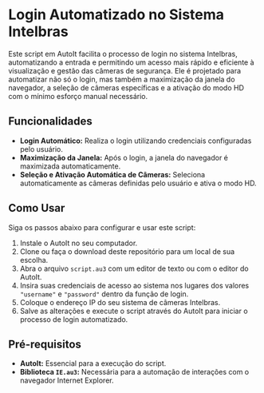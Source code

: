 # Login Automatizado no Sistema Intelbras

Este script em AutoIt facilita o processo de login no sistema Intelbras, automatizando a entrada e permitindo um acesso mais rápido e eficiente à visualização e gestão das câmeras de segurança. Ele é projetado para automatizar não só o login, mas também a maximização da janela do navegador, a seleção de câmeras específicas e a ativação do modo HD com o mínimo esforço manual necessário.

## Funcionalidades

- **Login Automático:** Realiza o login utilizando credenciais configuradas pelo usuário.
- **Maximização da Janela:** Após o login, a janela do navegador é maximizada automaticamente.
- **Seleção e Ativação Automática de Câmeras:** Seleciona automaticamente as câmeras definidas pelo usuário e ativa o modo HD.

## Como Usar

Siga os passos abaixo para configurar e usar este script:

1. Instale o AutoIt no seu computador.
2. Clone ou faça o download deste repositório para um local de sua escolha.
3. Abra o arquivo `script.au3` com um editor de texto ou com o editor do AutoIt.
4. Insira suas credenciais de acesso ao sistema nos lugares dos valores `"username"` e `"password"` dentro da função de login.
5. Coloque o endereço IP do seu sistema de câmeras Intelbras.
6. Salve as alterações e execute o script através do AutoIt para iniciar o processo de login automatizado.

## Pré-requisitos

- **AutoIt:** Essencial para a execução do script.
- **Biblioteca `IE.au3`:** Necessária para a automação de interações com o navegador Internet Explorer.
